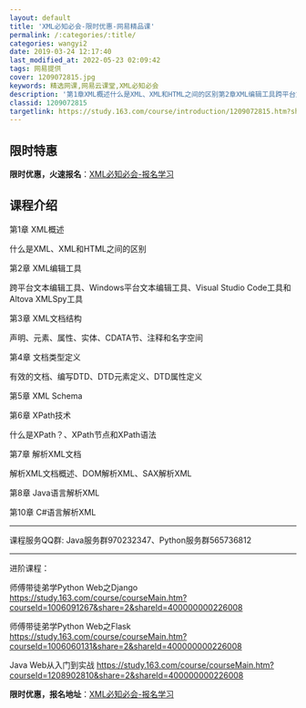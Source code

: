 ```yaml
---
layout: default
title: 'XML必知必会-限时优惠-网易精品课'
permalink: /:categories/:title/
categories: wangyi2
date: 2019-03-24 12:17:40
last_modified_at: 2022-05-23 02:09:42
tags: 网易提供
cover: 1209072815.jpg
keywords: 精选网课,网易云课堂,XML必知必会
description: '第1章XML概述什么是XML、XML和HTML之间的区别第2章XML编辑工具跨平台文本编辑工具、Windows平台文本编'
classid: 1209072815
targetlink: https://study.163.com/course/introduction/1209072815.htm?share=1&shareId=1025206652&utm_campaign=share&utm_medium=iphoneShare&utm_source=&utm_u=1025206652
---
```


## 限时特惠

**限时优惠，火速报名**：[XML必知必会-报名学习](https://study.163.com/course/introduction/1209072815.htm?share=1&shareId=1025206652&utm_campaign=share&utm_medium=iphoneShare&utm_source=&utm_u=1025206652)

## 课程介绍

第1章 XML概述

什么是XML、XML和HTML之间的区别

第2章 XML编辑工具

跨平台文本编辑工具、Windows平台文本编辑工具、Visual Studio Code工具和Altova XMLSpy工具

第3章 XML文档结构

声明、元素、属性、实体、CDATA节、注释和名字空间

第4章 文档类型定义

有效的文档、编写DTD、DTD元素定义、DTD属性定义

第5章 XML Schema

第6章 XPath技术

什么是XPath？、XPath节点和XPath语法

第7章 解析XML文档

解析XML文档概述、DOM解析XML、SAX解析XML

第8章 Java语言解析XML

第10章 C#语言解析XML

------------------------------

课程服务QQ群: Java服务群970232347、Python服务群565736812

-------------------------------

进阶课程：

师傅带徒弟学Python Web之Django https://study.163.com/course/courseMain.htm?courseId=1006091267&share=2&shareId=400000000226008

师傅带徒弟学Python Web之Flask https://study.163.com/course/courseMain.htm?courseId=1006060131&share=2&shareId=400000000226008

Java Web从入门到实战 https://study.163.com/course/courseMain.htm?courseId=1208902810&share=2&shareId=400000000226008

**限时优惠，报名地址**：[XML必知必会-报名学习](https://study.163.com/course/introduction/1209072815.htm?share=1&shareId=1025206652&utm_campaign=share&utm_medium=iphoneShare&utm_source=&utm_u=1025206652)

